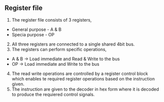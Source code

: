 **Register file**
---
1. The register file consists of 3 registers,
- General purpose - A & B
- Specia purpose - OP
2. All three registers are connected to a single shared 4bit bus.
3. The registers can perform specific operations,
- A & B  -> Load immediate and Read & Write to the bus
- OP -> Load immediate and Write to the bus
4. The read write operations are controlled by a register control block which enables te required register operations based on the instruction given.
5. The instruction are given to the decoder in hex form where it is decoded to produce the requiered control signals.